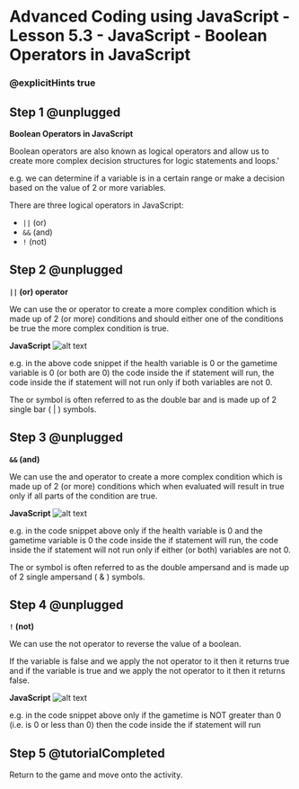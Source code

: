 # Advanced Coding using JavaScript - Lesson 5.3 - JavaScript - Boolean Operators in JavaScript

### @explicitHints true

## Step 1 @unplugged
**Boolean Operators in JavaScript**

Boolean operators are also known as logical operators and allow us to create more complex decision structures for logic statements and loops.'

e.g. we can determine if a variable is in a certain range or make a decision based on the value of 2 or more variables.

There are three logical operators in JavaScript:

- ```||``` (or)
- ```&&``` (and)
- ```!``` (not)

## Step 2 @unplugged
**```||``` (or) operator**

We can use the or operator to create a more complex condition which is made up of 2 (or more) conditions and should either one of the conditions be true the more complex condition is true.

**JavaScript**
![alt text](https://advancedjs.codingcredentials.com/Lesson5/5.3/images/1.jpg?raw=true "JavaScript")

e.g. in the above code snippet if the health variable is 0 or the gametime variable is 0 (or both are 0) the code inside the if statement will run, the code inside the if statement will not run only if both variables are not 0.

The or symbol is often referred to as the double bar and is made up of 2 single bar ( | ) symbols.

## Step 3 @unplugged
**```&&``` (and)**

We can use the and operator to create a more complex condition which is made up of 2 (or more) conditions which when evaluated will result in true only if all parts of the condition are true.

**JavaScript**
![alt text](https://advancedjs.codingcredentials.com/Lesson5/5.3/images/2.jpg?raw=true "JavaScript")

e.g. in the code snippet above only if the health variable is 0 and the gametime variable is 0 the code inside the if statement will run, the code inside the if statement will not run only if either (or both) variables are not 0.

The or symbol is often referred to as the double ampersand and is made up of 2 single ampersand ( & ) symbols.

## Step 4 @unplugged
**```!``` (not)**

We can use the not operator to reverse the value of a boolean.

If the variable is false and we apply the not operator to it then it returns true and if the variable is true and we apply the not operator to it then it returns
false.

**JavaScript**
![alt text](https://advancedjs.codingcredentials.com/Lesson5/5.3/images/3.jpg?raw=true "JavaScript")

e.g. in the code snippet above only if the gametime is NOT greater than 0 (i.e. is 0 or less than 0) then the code inside the if statement will run

## Step 5 @tutorialCompleted
Return to the game and move onto the activity.
